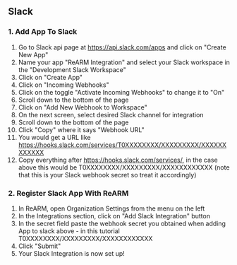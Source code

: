
## Slack

### 1. Add App To Slack

1. Go to Slack api page at https://api.slack.com/apps and click on "Create New App"
2. Name your app "ReARM Integration" and select your Slack workspace in the "Development Slack Workspace"
3. Click on "Create App"
4. Click on "Incoming Webhooks"
5. Click on the toggle "Activate Incoming Webhooks" to change it to "On"
6. Scroll down to the bottom of the page
7. Click on "Add New Webhook to Workspace"
8. On the next screen, select desired Slack channel for integration
9. Scroll down to the bottom of the page
10. Click "Copy" where it says "Webhook URL"
11. You would get a URL like https://hooks.slack.com/services/T0XXXXXXXX/XXXXXXXXX/XXXXXXXXXXXX
12. Copy everything after https://hooks.slack.com/services/, in the case above this would be T0XXXXXXXX/XXXXXXXXX/XXXXXXXXXXXX (note that this is your Slack webhook secret so treat it accordingly)

### 2. Register Slack App With ReARM

1. In ReARM, open Organization Settings from the menu on the left
2. In the Integrations section, click on "Add Slack Integration" button
3. In the secret field paste the webhook secret you obtained when adding App to slack above - in this tutorial T0XXXXXXXX/XXXXXXXXX/XXXXXXXXXXXX
4. Click "Submit"
5. Your Slack Integration is now set up!